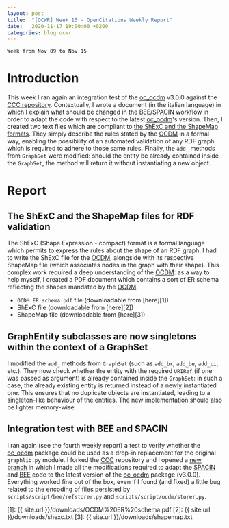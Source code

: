 ```yaml
---
layout: post
title:  "[OCWR] Week 15 - OpenCitations Weekly Report"
date:   2020-11-17 19:00:00 +0200
categories: blog ocwr
---
```

`Week from Nov 09 to Nov 15`

# Introduction
This week I ran again an integration test of the [oc_ocdm][oc_ocdm_github] v3.0.0 against the [CCC repository][ccc]. Contextually, I 
wrote a document (in the italian language) in which I explain what should be changed in the [BEE][bee]/[SPACIN][spacin] workflow in 
order to adapt the code with respect to the latest [oc_ocdm][oc_ocdm_github]'s version. Then, I created two text files which are 
compliant to [the ShExC and the ShapeMap formats][shex_io]. They simply describe the rules stated by the [OCDM][ocdm-2.0.1] in a formal 
way, enabling the possibility of an automated validation of any RDF graph which is required to adhere to those same rules. Finally, the 
`add_` methods from `GraphSet` were modified: should the entity be already contained inside the `GraphSet`, the method will return it 
without instantiating a new object.

# Report

## The ShExC and the ShapeMap files for RDF validation
The ShExC (Shape Expression - compact) format is a formal language which permits to express the rules about the shape of an RDF graph. I 
had to write the ShExC file for the [OCDM][ocdm-2.0.1], alongside with its respective ShapeMap file (which associates nodes in the graph 
with their shape). This complex work required a deep understanding of the [OCDM][ocdm-2.0.1]: as a way to help myself, I created a PDF 
document which contains a sort of ER schema reflecting the shapes mandated by the [OCDM][ocdm-2.0.1].

  * `OCDM ER schema.pdf` file (downloadable from [here][1])
  * ShExC file (downloadable from [here][2])
  * ShapeMap file (downloadable from [here][3])

## GraphEntity subclasses are now singletons within the context of a GraphSet
I modified the `add_` methods from `GraphSet` (such as `add_br`, `add_be`, `add_ci`, etc.). They now check whether the entity with the 
required `URIRef` (if one was passed as argument) is already contained inside the `GraphSet`: in such a case, the already existing entity
is returned instead of a newly instantiated one. This ensures that no duplicate objects are instantiated, leading to a singleton-like 
behaviour of the entities. The new implementation should also be lighter memory-wise.

## Integration test with BEE and SPACIN
I ran again (see the fourth weekly report) a test to verify whether the [oc_ocdm][oc_ocdm_github] package could be used as a drop-in 
replacement for the original `graphlib.py` module. I forked the [CCC][ccc] repository and I opened a [new branch][ccc_branch] in which I 
made all the modifications required to adapt the [SPACIN][spacin] and [BEE][bee] code to the latest version of the
[oc_ocdm][oc_ocdm_github] package (v3.0.0). Everything worked fine out of the box, even if I found (and fixed) a little bug related to 
the encoding of files persisted by `scripts/script/bee/refstorer.py` and `scripts/script/ocdm/storer.py`.

[oc_ocdm_github]:      https://github.com/iosonopersia/oc_ocdm
[shex_io]:             https://shex.io
[ccc]:                 https://github.com/opencitations/ccc
[ccc_branch]:          https://github.com/iosonopersia/ccc/tree/replace_graphlib_with_oc_ocdm
[spacin]:              https://github.com/opencitations/script/tree/master/spacin
[bee]:                 https://github.com/opencitations/script/tree/master/bee
[ocdm-2.0.1]:          https://figshare.com/articles/Metadata_for_the_OpenCitations_Corpus/3443876
[1]:                   {{ site.url }}/downloads/OCDM%20ER%20schema.pdf
[2]:                   {{ site.url }}/downloads/shexc.txt
[3]:                   {{ site.url }}/downloads/shapemap.txt
